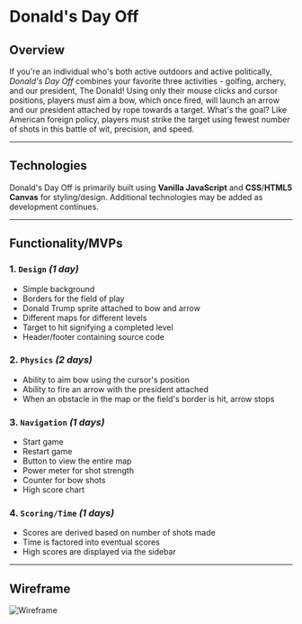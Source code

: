 # **Donald's Day Off**

## **Overview**
If you're an individual who's both active outdoors and active politically, _Donald's Day Off_ combines your favorite three activities - golfing, archery, and our president, The Donald! Using only their mouse clicks and cursor positions, players must aim a bow, which once fired, will launch an arrow and our president attached by rope towards a target. What's the goal? Like American foreign policy, players must strike the target using fewest number of shots in this battle of wit, precision, and speed.
***

## **Technologies**
Donald's Day Off is primarily built using **Vanilla JavaScript** and **CSS**/**HTML5 Canvas** for styling/design. Additional technologies may be added as development continues.
***

## **Functionality/MVPs**

### **1.** `Design` _(1 day)_
* Simple background
* Borders for the field of play
* Donald Trump sprite attached to bow and arrow
* Different maps for different levels
* Target to hit signifying a completed level
* Header/footer containing source code

### **2.** `Physics` _(2 days)_
* Ability to aim bow using the cursor's position
* Ability to fire an arrow with the president attached
* When an obstacle in the map or the field's border is hit, arrow stops

### **3.** `Navigation` _(1 days)_
* Start game
* Restart game
* Button to view the entire map
* Power meter for shot strength
* Counter for bow shots
* High score chart

### **4.** `Scoring/Time` _(1 days)_
* Scores are derived based on number of shots made
* Time is factored into eventual scores
* High scores are displayed via the sidebar
***

## **Wireframe**
![Wireframe](wireframe.png)